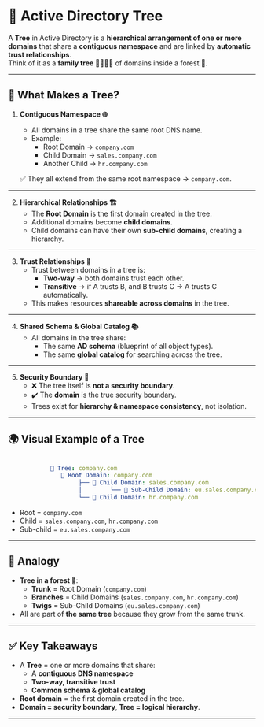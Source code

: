 # 🌳 Active Directory Tree

A **Tree** in Active Directory is a **hierarchical arrangement of one or more domains** that share a **contiguous namespace** and are linked by **automatic trust relationships**.  
Think of it as a **family tree 👨‍👩‍👧‍👦** of domains inside a forest 🌲.

---

## 🔹 What Makes a Tree?

1. **Contiguous Namespace 🌐**
   - All domains in a tree share the same root DNS name.
   - Example:
     - Root Domain → `company.com`
     - Child Domain → `sales.company.com`
     - Another Child → `hr.company.com`

   ✅ They all extend from the same root namespace → `company.com`.

---

2. **Hierarchical Relationships 🏗️**
   - The **Root Domain** is the first domain created in the tree.
   - Additional domains become **child domains**.
   - Child domains can have their own **sub-child domains**, creating a hierarchy.

---

3. **Trust Relationships 🤝**
   - Trust between domains in a tree is:
     - **Two-way** → both domains trust each other.
     - **Transitive** → if A trusts B, and B trusts C → A trusts C automatically.
   - This makes resources **shareable across domains** in the tree.

---

4. **Shared Schema & Global Catalog 📚**
   - All domains in the tree share:
     - The same **AD schema** (blueprint of all object types).
     - The same **global catalog** for searching across the tree.

---

5. **Security Boundary 🚧**
   - ❌ The tree itself is **not a security boundary**.
   - ✔️ The **domain** is the true security boundary.
   - Trees exist for **hierarchy & namespace consistency**, not isolation.

---

## 🌍 Visual Example of a Tree
``` yaml

            🌳 Tree: company.com
               🏰 Root Domain: company.com
                    ├── 🏰 Child Domain: sales.company.com
                    │        └── 🏰 Sub-Child Domain: eu.sales.company.com
                    └── 🏰 Child Domain: hr.company.com
```


- Root = `company.com`
- Child = `sales.company.com`, `hr.company.com`
- Sub-child = `eu.sales.company.com`

---

## 🎯 Analogy

- **Tree in a forest 🌳**:
  - **Trunk** = Root Domain (`company.com`)
  - **Branches** = Child Domains (`sales.company.com`, `hr.company.com`)
  - **Twigs** = Sub-Child Domains (`eu.sales.company.com`)
- All are part of **the same tree** because they grow from the same trunk.

---

## ✅ Key Takeaways

- A **Tree** = one or more domains that share:
  - A **contiguous DNS namespace**  
  - **Two-way, transitive trust**  
  - **Common schema & global catalog**  
- **Root domain** = the first domain created in the tree.  
- **Domain = security boundary**, **Tree = logical hierarchy**.  

---
